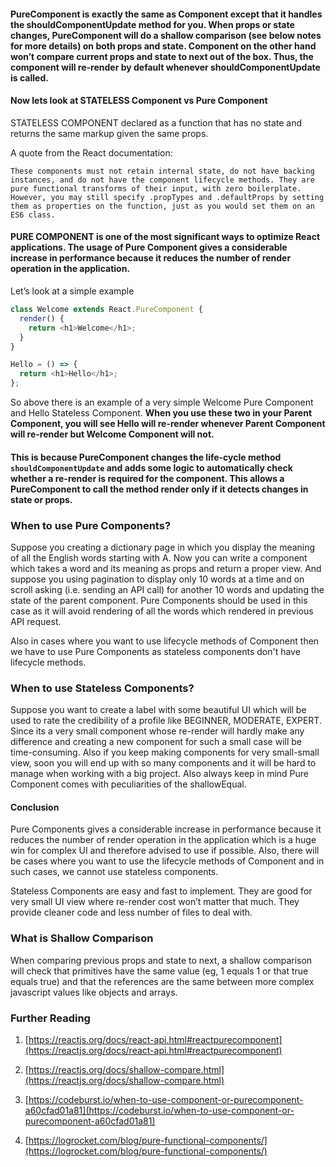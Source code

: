 #### PureComponent is exactly the same as Component except that it handles the shouldComponentUpdate method for you. When props or state changes, PureComponent will do a shallow comparison (see below notes for more details) on both props and state. Component on the other hand won’t compare current props and state to next out of the box. Thus, the component will re-render by default whenever shouldComponentUpdate is called.

#### Now lets look at STATELESS Component vs Pure Component

STATELESS COMPONENT declared as a function that has no state and returns the same markup given the same props.

A quote from the React documentation:

```
These components must not retain internal state, do not have backing instances, and do not have the component lifecycle methods. They are pure functional transforms of their input, with zero boilerplate. However, you may still specify .propTypes and .defaultProps by setting them as properties on the function, just as you would set them on an ES6 class.
```

#### PURE COMPONENT is one of the most significant ways to optimize React applications. The usage of Pure Component gives a considerable increase in performance because it reduces the number of render operation in the application.

Let’s look at a simple example

```js
class Welcome extends React.PureComponent {
  render() {
    return <h1>Welcome</h1>;
  }
}

Hello = () => {
  return <h1>Hello</h1>;
};
```

So above there is an example of a very simple Welcome Pure Component and Hello Stateless Component. **When you use these two in your Parent Component, you will see Hello will re-render whenever Parent Component will re-render but Welcome Component will not.**

#### This is because PureComponent changes the life-cycle method `shouldComponentUpdate` and adds some logic to automatically check whether a re-render is required for the component. This allows a PureComponent to call the method render only if it detects changes in state or props.

### When to use Pure Components?

Suppose you creating a dictionary page in which you display the meaning of all the English words starting with A. Now you can write a component which takes a word and its meaning as props and return a proper view. And suppose you using pagination to display only 10 words at a time and on scroll asking (i.e. sending an API call) for another 10 words and updating the state of the parent component. Pure Components should be used in this case as it will avoid rendering of all the words which rendered in previous API request.

Also in cases where you want to use lifecycle methods of Component then we have to use Pure Components as stateless components don't have lifecycle methods.

### When to use Stateless Components?

Suppose you want to create a label with some beautiful UI which will be used to rate the credibility of a profile like BEGINNER, MODERATE, EXPERT. Since its a very small component whose re-render will hardly make any difference and creating a new component for such a small case will be time-consuming. Also if you keep making components for very small-small view, soon you will end up with so many components and it will be hard to manage when working with a big project. Also always keep in mind Pure Component comes with peculiarities of the shallowEqual.

#### Conclusion

Pure Components gives a considerable increase in performance because it reduces the number of render operation in the application which is a huge win for complex UI and therefore advised to use if possible. Also, there will be cases where you want to use the lifecycle methods of Component and in such cases, we cannot use stateless components.

Stateless Components are easy and fast to implement. They are good for very small UI view where re-render cost won’t matter that much. They provide cleaner code and less number of files to deal with.

### What is Shallow Comparison

When comparing previous props and state to next, a shallow comparison will check that primitives have the same value (eg, 1 equals 1 or that true equals true) and that the references are the same between more complex javascript values like objects and arrays.

### Further Reading

1. [https://reactjs.org/docs/react-api.html#reactpurecomponent](https://reactjs.org/docs/react-api.html#reactpurecomponent)

2. [https://reactjs.org/docs/shallow-compare.html](https://reactjs.org/docs/shallow-compare.html)

3. [https://codeburst.io/when-to-use-component-or-purecomponent-a60cfad01a81](https://codeburst.io/when-to-use-component-or-purecomponent-a60cfad01a81)

4. [https://logrocket.com/blog/pure-functional-components/](https://logrocket.com/blog/pure-functional-components/)
